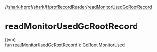 //[shark-hprof](../../../index.md)/[shark](../index.md)/[HprofRecordReader](index.md)/[readMonitorUsedGcRootRecord](read-monitor-used-gc-root-record.md)

# readMonitorUsedGcRootRecord

[jvm]\
fun [readMonitorUsedGcRootRecord](read-monitor-used-gc-root-record.md)(): [GcRoot.MonitorUsed](../-gc-root/-monitor-used/index.md)
